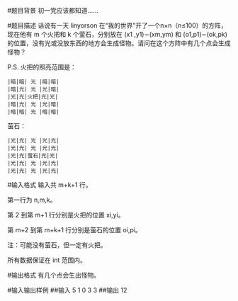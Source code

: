 #题目背景
初一党应该都知道......

#题目描述
话说有一天 linyorson 在“我的世界”开了一个n×n（n≤100）的方阵，现在他有 m 个火把和 k 个萤石，分别放在 (x1 ,y1)∼(xm,ym) 和  (o1,p1)∼(ok,pk) 的位置，没有光或没放东西的地方会生成怪物。请问在这个方阵中有几个点会生成怪物？

P.S. 火把的照亮范围是：

    |暗|暗| 光 |暗|暗|
    |暗|光| 光 |光|暗|
    |光|光|火把|光|光|
    |暗|光| 光 |光|暗|
    |暗|暗| 光 |暗|暗|
萤石：

    |光|光| 光 |光|光|
    |光|光| 光 |光|光|
    |光|光|萤石|光|光|
    |光|光| 光 |光|光|
    |光|光| 光 |光|光|
#输入格式
输入共 m+k+1 行。

第一行为 n,m,k。

第 2 到第 m+1 行分别是火把的位置 xi,yi。

第 m+2 到第 m+k+1 行分别是萤石的位置 oi,pi。

注：可能没有萤石，但一定有火把。

所有数据保证在 int 范围内。

#输出格式
有几个点会生出怪物。

#输入输出样例
##输入
5 1 0
3 3
##输出
12